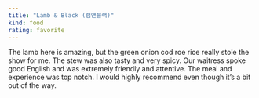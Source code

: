 ```yaml
---
title: "Lamb & Black (램앤블랙)"
kind: food
rating: favorite
---
```

The lamb here is amazing, but the green onion cod roe rice really stole the show for me. The stew was also tasty and very spicy. Our waitress spoke good English and was extremely friendly and attentive. The meal and experience was top notch. I would highly recommend even though it’s a bit out of the way.